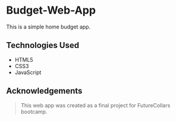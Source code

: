 # Budget-Web-App

This is a simple home budget app.

## Technologies Used

- HTML5
- CSS3
- JavaScript

## Acknowledgements

> This web app was created as a final project for FutureCollars bootcamp.
